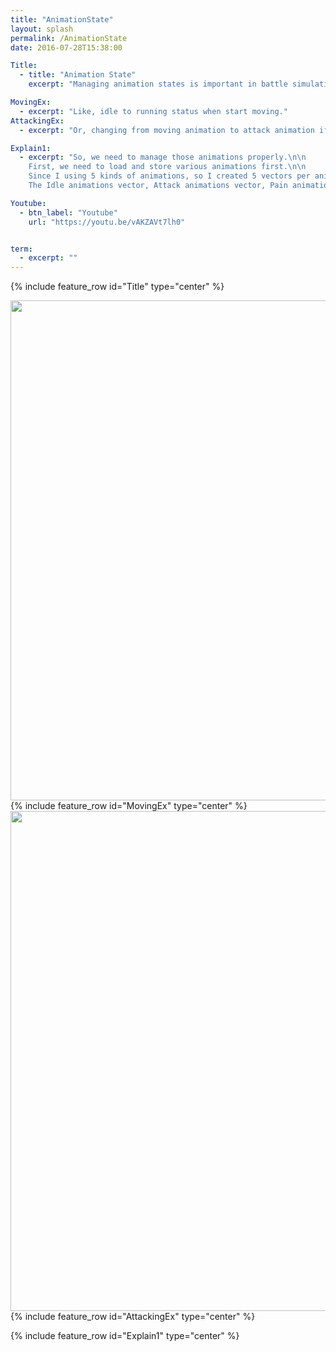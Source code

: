 ```yaml
---
title: "AnimationState"
layout: splash
permalink: /AnimationState
date: 2016-07-28T15:38:00

Title:
  - title: "Animation State"
    excerpt: "Managing animation states is important in battle simulations.\n\n"

MovingEx:
  - excerpt: "Like, idle to running status when start moving."
AttackingEx:
  - excerpt: "Or, changing from moving animation to attack animation if collided with enemy object."

Explain1:
  - excerpt: "So, we need to manage those animations properly.\n\n
    First, we need to load and store various animations first.\n\n
    Since I using 5 kinds of animations, so I created 5 vectors per animation model.\n\n
    The Idle animations vector, Attack animations vector, Pain animations vector, Death animations vector, Running animations vector."

Youtube:
  - btn_label: "Youtube"
    url: "https://youtu.be/vAKZAVt7lh0"


term:
  - excerpt: ""
---
```


{% include feature_row id="Title" type="center" %}
<div style="text-align: center">
<img src="https://github.com/salmin609/salmin609.github.io/blob/master/images/GAM400/AnimationState/Moving.gif?raw=true" width = "800">
</div>
{% include feature_row id="MovingEx" type="center" %}

<div style="text-align: center">
<img src="https://github.com/salmin609/salmin609.github.io/blob/master/images/GAM400/AnimationState/Attack.gif?raw=true" width = "800">
</div>
{% include feature_row id="AttackingEx" type="center" %}

{% include feature_row id="Explain1" type="center" %}